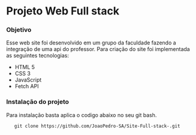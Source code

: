 # Projeto Web Full stack

### Objetivo

Esse web site foi desenvolvido em um grupo da faculdade fazendo a integração de uma api do professor. Para criação do site foi implementada as seguintes tecnologias:

- HTML 5
- CSS 3
- JavaScript
- Fetch API

### Instalação do projeto

Para instalação basta aplica o codigo abaixo no seu git bash.

```git
   git clone https://github.com/JoaoPedro-SA/Site-Full-stack-.git
```
